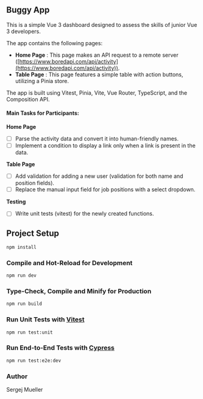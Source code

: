 ## Buggy App

This is a simple Vue 3 dashboard designed to assess the skills of junior Vue 3 developers.

The app contains the following pages:

* **Home Page** : This page makes an API request to a remote server ([https://www.boredapi.com/api/activity](https://www.boredapi.com/api/activity)).
* **Table Page** : This page features a simple table with action buttons, utilizing a Pinia store.

The app is built using Vitest, Pinia, Vite, Vue Router, TypeScript, and the Composition API.

#### Main Tasks for Participants:

**Home Page**

* [ ] Parse the activity data and convert it into human-friendly names.
* [ ] Implement a condition to display a link only when a link is present in the data.

**Table Page**

* [ ] Add validation for adding a new user (validation for both name and position fields).
* [ ] Replace the manual input field for job positions with a select dropdown.

**Testing**

* [ ] Write unit tests (vitest) for the newly created functions.

## Project Setup

```sh
npm install
```

### Compile and Hot-Reload for Development

```sh
npm run dev
```

### Type-Check, Compile and Minify for Production

```sh
npm run build
```

### Run Unit Tests with [Vitest](https://vitest.dev/)

```sh
npm run test:unit
```

### Run End-to-End Tests with [Cypress](https://www.cypress.io/)

```sh
npm run test:e2e:dev
```

### Author

Sergej Mueller
